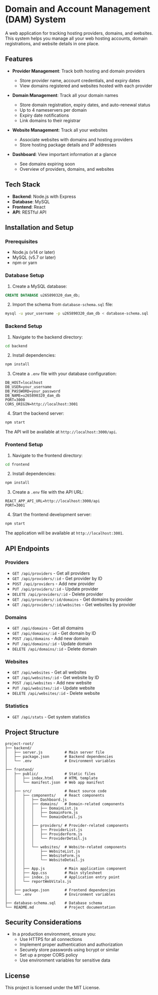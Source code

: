 # Domain and Account Management (DAM) System

A web application for tracking hosting providers, domains, and websites. This system helps you manage all your web hosting accounts, domain registrations, and website details in one place.

## Features

- **Provider Management**: Track both hosting and domain providers
  - Store provider name, account credentials, and expiry dates
  - View domains registered and websites hosted with each provider

- **Domain Management**: Track all your domain names
  - Store domain registration, expiry dates, and auto-renewal status
  - Up to 4 nameservers per domain
  - Expiry date notifications
  - Link domains to their registrar

- **Website Management**: Track all your websites
  - Associate websites with domains and hosting providers
  - Store hosting package details and IP addresses

- **Dashboard**: View important information at a glance
  - See domains expiring soon
  - Overview of providers, domains, and websites

## Tech Stack

- **Backend**: Node.js with Express
- **Database**: MySQL
- **Frontend**: React
- **API**: RESTful API

## Installation and Setup

### Prerequisites

- Node.js (v14 or later)
- MySQL (v5.7 or later)
- npm or yarn

### Database Setup

1. Create a MySQL database:

```sql
CREATE DATABASE u265890320_dam_db;
```

2. Import the schema from `database-schema.sql` file:

```bash
mysql -u your_username -p u265890320_dam_db < database-schema.sql
```

### Backend Setup

1. Navigate to the backend directory:

```bash
cd backend
```

2. Install dependencies:

```bash
npm install
```

3. Create a `.env` file with your database configuration:

```
DB_HOST=localhost
DB_USER=your_username
DB_PASSWORD=your_password
DB_NAME=u265890320_dam_db
PORT=3000
CORS_ORIGIN=http://localhost:3001
```

4. Start the backend server:

```bash
npm start
```

The API will be available at `http://localhost:3000/api`.

### Frontend Setup

1. Navigate to the frontend directory:

```bash
cd frontend
```

2. Install dependencies:

```bash
npm install
```

3. Create a `.env` file with the API URL:

```
REACT_APP_API_URL=http://localhost:3000/api
PORT=3001
```

4. Start the frontend development server:

```bash
npm start
```

The application will be available at `http://localhost:3001`.

## API Endpoints

### Providers

- `GET /api/providers` - Get all providers
- `GET /api/providers/:id` - Get provider by ID
- `POST /api/providers` - Add new provider
- `PUT /api/providers/:id` - Update provider
- `DELETE /api/providers/:id` - Delete provider
- `GET /api/providers/:id/domains` - Get domains by provider
- `GET /api/providers/:id/websites` - Get websites by provider

### Domains

- `GET /api/domains` - Get all domains
- `GET /api/domains/:id` - Get domain by ID
- `POST /api/domains` - Add new domain
- `PUT /api/domains/:id` - Update domain
- `DELETE /api/domains/:id` - Delete domain

### Websites

- `GET /api/websites` - Get all websites
- `GET /api/websites/:id` - Get website by ID
- `POST /api/websites` - Add new website
- `PUT /api/websites/:id` - Update website
- `DELETE /api/websites/:id` - Delete website

### Statistics

- `GET /api/stats` - Get system statistics

## Project Structure

```
project-root/
├── backend/
│   ├── server.js          # Main server file
│   ├── package.json       # Backend dependencies
│   └── .env               # Environment variables
│
├── frontend/
│   ├── public/            # Static files
│   │   ├── index.html     # HTML template
│   │   └── manifest.json  # Web app manifest
│   │
│   ├── src/               # React source code
│   │   ├── components/    # React components
│   │   │   ├── Dashboard.js
│   │   │   ├── domains/   # Domain-related components
│   │   │   │   ├── DomainList.js
│   │   │   │   ├── DomainForm.js
│   │   │   │   └── DomainDetail.js
│   │   │   │
│   │   │   ├── providers/ # Provider-related components
│   │   │   │   ├── ProviderList.js
│   │   │   │   ├── ProviderForm.js
│   │   │   │   └── ProviderDetail.js
│   │   │   │
│   │   │   └── websites/  # Website-related components
│   │   │       ├── WebsiteList.js
│   │   │       ├── WebsiteForm.js
│   │   │       └── WebsiteDetail.js
│   │   │
│   │   ├── App.js         # Main application component
│   │   ├── App.css        # Main stylesheet
│   │   ├── index.js       # Application entry point
│   │   └── reportWebVitals.js
│   │
│   ├── package.json       # Frontend dependencies
│   └── .env               # Environment variables
│
├── database-schema.sql    # Database schema
└── README.md              # Project documentation
```

## Security Considerations

- In a production environment, ensure you:
  - Use HTTPS for all connections
  - Implement proper authentication and authorization
  - Securely store passwords using bcrypt or similar
  - Set up a proper CORS policy
  - Use environment variables for sensitive data

## License

This project is licensed under the MIT License.